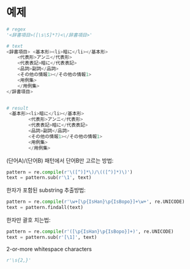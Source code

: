 # 예제

```python
# regex
'<辞書項目>([\s\S]*?)<\/辞書項目>'

# text 
<辞書項目> <基本形><li>暗に</li></基本形>
    <代表形>アンニ</代表形>
    <代表表記>暗に</代表表記>
    <品詞>副詞</品詞>
    <その他の情報1></その他の情報1>
    <用例集>
    </用例集>
</辞書項目>


# result
 <基本形><li>暗に</li></基本形>
        <代表形>アンニ</代表形>
        <代表表記>暗に</代表表記>
        <品詞>副詞</品詞>
        <その他の情報1></その他の情報1>
        <用例集>
        </用例集>
```



(단어A)/(단어B) 패턴에서 단어B만 고르는 방법:
```python
pattern = re.compile(r'\([^)]*\)/\(([^)]*)\)')
text = pattern.sub(r'\1', text)
```
한자가 포함된 substring 추출방법:
```python
pattern = re.compile(r'\w+[\p{IsHan}\p{IsBopo}]+\w+', re.UNICODE)
text = pattern.findall(text)
```
한자만 괄호 치는법:
```python
pattern = re.compile(r'([\p{IsHan}\p{IsBopo}]+)', re.UNICODE)
text = pattern.sub(r'[\1]', text)
```

2-or-more whitespace characters
```python
r'\s{2,}'
```
